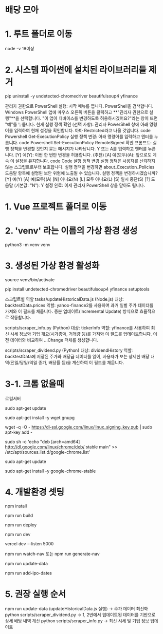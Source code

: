 # 배당 모아

# 1. 루트 폴더로 이동

node -v 18이상

# 2. 시스템 파이썬에 설치된 라이브러리들 제거

pip uninstall -y undetected-chromedriver beautifulsoup4 yfinance

관리자 권한으로 PowerShell 실행:
시작 메뉴를 엽니다.
PowerShell을 검색합니다.
Windows PowerShell 앱에 마우스 오른쪽 버튼을 클릭하고 **"관리자 권한으로 실행"**을 선택합니다.
"이 앱이 디바이스를 변경하도록 허용하시겠어요?"라는 창이 뜨면 "예"를 누릅니다.
현재 실행 정책 확인 (선택 사항):
관리자 PowerShell 창에 아래 명령어를 입력하여 현재 설정을 확인합니다. 아마 Restricted라고 나올 것입니다.
code
Powershell
Get-ExecutionPolicy
실행 정책 변경:
아래 명령어를 입력하고 엔터를 누릅니다.
code
Powershell
Set-ExecutionPolicy RemoteSigned
확인 프롬프트:
실행 정책을 변경할 것인지 묻는 메시지가 나타납니다. Y 또는 A를 입력하고 엔터를 누릅니다.
[Y] 예(Y): 이번 한 번만 변경을 허용합니다. (추천)
[A] 예(모두)(A): 앞으로도 계속 이 설정을 유지합니다.
code
Code
실행 정책 변경
실행 정책은 사용자를 신뢰하지 않는 스크립트로부터 보호합니다. 실행 정책을 변경하면 about_Execution_Policies
도움말 항목에 설명된 보안 위험에 노출될 수 있습니다. 실행 정책을 변경하시겠습니까?
[Y] 예(Y) [A] 예(모두)(A) [N] 아니요(N) [L] 모두 아니요(L) [S] 일시 중단(S) [?] 도움말 (기본값: "N"): Y
설정 완료: 이제 관리자 PowerShell 창을 닫아도 됩니다.

# 1. Vue 프로젝트 폴더로 이동

# 2. 'venv' 라는 이름의 가상 환경 생성

python3 -m venv venv

# 3. 생성된 가상 환경 활성화

source venv/bin/activate

pip install undetected-chromedriver beautifulsoup4 yfinance setuptools

스크립트별 역할
tasks/updateHistoricalData.js (Node.js)
대상: backtestData.prices
역할: yahoo-finance2를 사용하여 과거 일별 주가 데이터를 가져와 이 필드를 채웁니다. 증분 업데이트(Incremental Update) 방식으로 효율적으로 작동합니다.

scripts/scraper_info.py (Python)
대상: tickerInfo
역할: yfinance를 사용하여 최신 시세 정보와 기업 개요(시가총액, 거래량 등)를 가져와 이 필드를 업데이트합니다. 이전 데이터와 비교하여 ...Change 객체를 생성합니다.

scripts/scraper_dividend.py (Python)
대상: dividendHistory
역할: backtestData에 저장된 주가와 배당금 데이터를 읽어, 사용자가 보는 상세한 배당 내역(전일/당일/익일 종가, 배당률 등)을 계산하여 이 필드를 채웁니다.

# 3-1. 크롬 없을때

로컬서버

sudo apt-get update

sudo apt-get install -y wget gnupg

wget -q -O - https://dl-ssl.google.com/linux/linux_signing_key.pub | sudo apt-key add -

sudo sh -c 'echo "deb [arch=amd64] http://dl.google.com/linux/chrome/deb/ stable main" >> /etc/apt/sources.list.d/google-chrome.list'

sudo apt-get update

sudo apt-get install -y google-chrome-stable

# 4. 개발환경 셋팅

npm install

npm run build

npm run deploy

npm run dev

vercel dev --listen 5000

npm run watch-nav 또는 npm run generate-nav

npm run update-data

npm run add-ipo-dates

# 5. 권장 실행 순서

npm run update-data (updateHistoricalData.js 실행) -> 주가 데이터 최신화
python scripts/scraper_dividend.py -> 1, 2번에서 업데이트된 데이터를 기반으로 상세 배당 내역 계산
python scripts/scraper_info.py -> 최신 시세 및 기업 정보 업데이트
